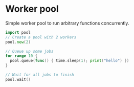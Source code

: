 # Worker pool

Simple worker pool to run arbitrary functions concurrently.

```Go
import pool
// Create a pool with 2 workers
pool.new(2)

// Queue up some jobs
for range 10 {
  pool.queue(func() { time.sleep(1); print("hello") })
}

// Wait for all jobs to finish
pool.wait()
```
